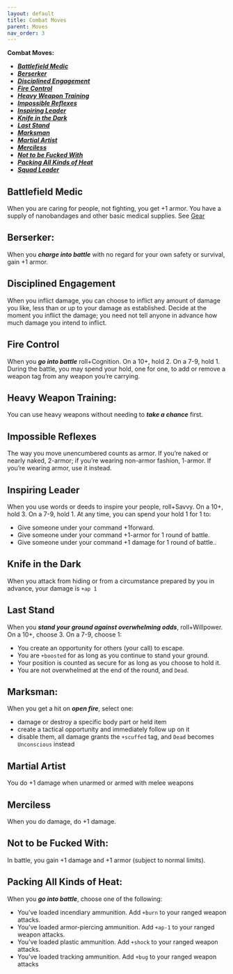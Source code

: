 ```yaml
---
layout: default
title: Combat Moves
parent: Moves
nav_order: 3
---
```


**Combat Moves:**

- **_[Battlefield Medic](#battlefield-medic)_**
- **_[Berserker](#berserker)_**
- **_[Disciplined Engagement](#disciplined-engagement)_**
- **_[Fire Control](#fire-control)_**
- **_[Heavy Weapon Training](#heavy-weapon-training)_**
- **_[Impossible Reflexes](#impossible-reflexes)_**
- **_[Inspiring Leader](#inspiring-leader)_**
- **_[Knife in the Dark](#knife-in-the-dark)_**
- **_[Last Stand](#last-stand)_**
- **_[Marksman](#marksman)_**
- **_[Martial Artist](#martial-artist)_**
- **_[Merciless](#merciless)_**
- **_[Not to be Fucked With](#not-to-be-fucked-with)_**
- **_[Packing All Kinds of Heat](#packing-all-kinds-of-heat)_**
- **_[Squad Leader](#squad-leader)_**

## Battlefield Medic

When you are caring for people, not fighting, you get +1 armor. You have a supply of nanobandages and other basic medical supplies. See [Gear](https://htmltomd.com/wikis/gear)

## Berserker:

When you **_charge into battle_** with no regard for your own safety or survival, gain +1 armor.

## Disciplined Engagement

When you inflict damage, you can choose to inflict any amount of damage you like, less than or up to your damage as established. Decide at the moment you inflict the damage; you need not tell anyone in advance how much damage you intend to inflict.

## Fire Control

When you **_go into battle_** roll+Cognition. On a 10+, hold 2. On a 7-9, hold 1. During the battle, you may spend your hold, one for one, to add or remove a weapon tag from any weapon you’re carrying.

## Heavy Weapon Training:

You can use heavy weapons without needing to **_take a chance_** first.

## Impossible Reflexes

The way you move unencumbered counts as armor. If you’re naked or nearly naked, 2-armor; if you’re wearing non-armor fashion, 1-armor. If you’re wearing armor, use it instead.

## Inspiring Leader

When you use words or deeds to inspire your people, roll+Savvy. On a 10+, hold 3. On a 7-9, hold 1. At any time, you can spend your hold 1 for 1 to:

- Give someone under your command +1forward.
- Give someone under your command +1-armor for 1 round of battle.
- Give someone under your command +1 damage for 1 round of battle..

## Knife in the Dark

When you attack from hiding or from a circumstance prepared by you in advance, your damage is `+ap 1`

## Last Stand

When you **_stand your ground against overwhelming odds_**, roll+Willpower. On a 10+, choose 3. On a 7-9, choose 1:

- You create an opportunity for others (your call) to escape.
- You are `+boosted` for as long as you continue to stand your ground.
- Your position is counted as secure for as long as you choose to hold it.
- You are not overwhelmed at the end of the round, and `Dead`.

## Marksman:

When you get a hit on **_open fire_**, select one:

- damage or destroy a specific body part or held item
- create a tactical opportunity and immediately follow up on it
- disable them, all damage grants the `+scuffed` tag, and `Dead` becomes `Unconscious` instead

## Martial Artist

You do +1 damage when unarmed or armed with melee weapons

## Merciless

When you do damage, do +1 damage.

## Not to be Fucked With:

In battle, you gain +1 damage and +1 armor (subject to normal limits).

## Packing All Kinds of Heat:

When you **_go into battle_**, choose one of the following:

- You’ve loaded incendiary ammunition. Add `+burn` to your ranged weapon attacks.
- You’ve loaded armor-piercing ammunition. Add `+ap-1` to your ranged weapon attacks.
- You’ve loaded plastic ammunition. Add `+shock` to your ranged weapon attacks.
- You’ve loaded tracking ammunition. Add `+bug` to your ranged weapon attacks
